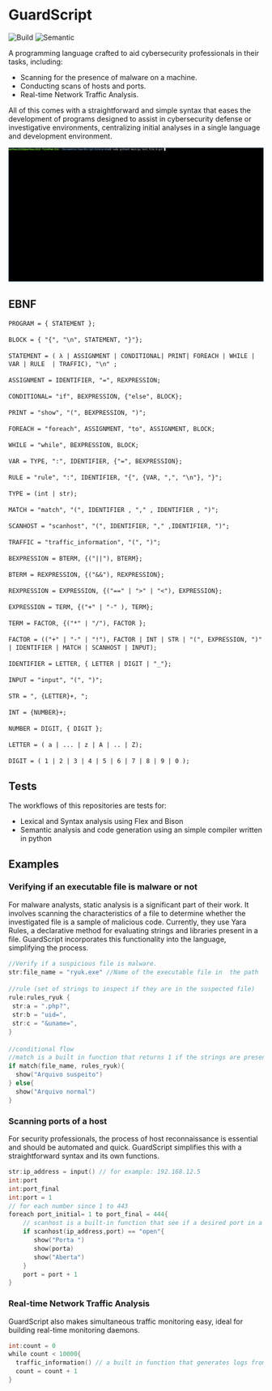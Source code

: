 # GuardScript

![Build](https://github.com/matheus-1618/GuardScript/actions/workflows/compile.yml/badge.svg)
![Semantic](https://github.com/matheus-1618/GuardScript/actions/workflows/semantic.yml/badge.svg)

A programming language crafted to aid cybersecurity professionals in their tasks, including:

* Scanning for the presence of malware on a machine.
* Conducting scans of hosts and ports.
* Real-time Network Traffic Analysis.

All of this comes with a straightforward and simple syntax that eases the development of programs designed to assist in cybersecurity defense or investigative environments, centralizing initial analyses in a single language and development environment.

<div align=center>

<img src="assets/traffic.gif"/>

</div>


## EBNF
```
PROGRAM = { STATEMENT };

BLOCK = { "{", "\n", STATEMENT, "}"};

STATEMENT = ( λ | ASSIGNMENT | CONDITIONAL| PRINT| FOREACH | WHILE | VAR | RULE  | TRAFFIC), "\n" ;

ASSIGNMENT = IDENTIFIER, "=", REXPRESSION;

CONDITIONAL= "if", BEXPRESSION, {"else", BLOCK};

PRINT = "show", "(", BEXPRESSION, ")";

FOREACH = "foreach", ASSIGNMENT, "to", ASSIGNMENT, BLOCK;

WHILE = "while", BEXPRESSION, BLOCK;

VAR = TYPE, ":", IDENTIFIER, {"=", BEXPRESSION};

RULE = "rule", ":", IDENTIFIER, "{", {VAR, ",", "\n"}, "}";

TYPE = (int | str);

MATCH = "match", "(", IDENTIFIER , "," , IDENTIFIER , ")";

SCANHOST = "scanhost", "(", IDENTIFIER, "," ,IDENTIFIER, ")";

TRAFFIC = "traffic_information", "(", ")";

BEXPRESSION = BTERM, {("||"), BTERM};

BTERM = REXPRESSION, {("&&"), REXPRESSION};

REXPRESSION = EXPRESSION, {("==" | ">" | "<"), EXPRESSION};

EXPRESSION = TERM, {("+" | "-" ), TERM};

TERM = FACTOR, {("*" | "/"), FACTOR };

FACTOR = (("+" | "-" | "!"), FACTOR | INT | STR | "(", EXPRESSION, ")" | IDENTIFIER | MATCH | SCANHOST | INPUT);

IDENTIFIER = LETTER, { LETTER | DIGIT | "_"};

INPUT = "input", "(", ")";

STR = ", {LETTER}+, ";

INT = {NUMBER}+;

NUMBER = DIGIT, { DIGIT };

LETTER = ( a | ... | z | A | .. | Z);

DIGIT = ( 1 | 2 | 3 | 4 | 5 | 6 | 7 | 8 | 9 | 0 );
```
## Tests
The workflows of this repositories are tests for:
* Lexical and Syntax analysis using Flex and Bison
* Semantic analysis and code generation using an simple compiler written in python

## Examples
### Verifying if an executable file is malware or not

For malware analysts, static analysis is a significant part of their work. It involves scanning the characteristics of a file to determine whether the investigated file is a sample of malicious code. Currently, they use Yara Rules, a declarative method for evaluating strings and libraries present in a file. GuardScript incorporates this functionality into the language, simplifying the process.
```go
//Verify if a suspicious file is malware.
str:file_name = "ryuk.exe" //Name of the executable file in  the path

//rule (set of strings to inspect if they are in the suspected file)
rule:rules_ryuk {
 str:a = ".php?",
 str:b = "uid=",
 str:c = "&uname=",
}

//conditional flow
//match is a built in function that returns 1 if the strings are present in executable, and 0 otherwise.
if match(file_name, rules_ryuk){
  show("Arquivo suspeito")
} else{
  show("Arquivo normal")
}
```

### Scanning ports of a host

For security professionals, the process of host reconnaissance is essential and should be automated and quick. GuardScript simplifies this with a straightforward syntax and its own functions.

```go
str:ip_address = input() // for example: 192.168.12.5
int:port
int:port_final
int:port = 1
// for each number since 1 to 443
foreach port_initial= 1 to port_final = 444{
    // scanhost is a built-in function that see if a desired port in a host is open or not
    if scanhost(ip_address,port) == "open"{
       show("Porta ")
       show(porta)
       show("Aberta")
    }
    port = port + 1
}
```

### Real-time Network Traffic Analysis

GuardScript also makes simultaneous traffic monitoring easy, ideal for building real-time monitoring daemons.

```go
int:count = 0
while count < 10000{
  traffic_information() // a built in function that generates logs from traffic in the current host
  count = count + 1
}
```
